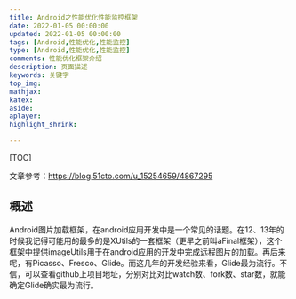 ```yaml
---
title: Android之性能优化性能监控框架
date: 2022-01-05 00:00:00
updated: 2022-01-05 00:00:00
tags: [Android,性能优化,性能监控]
type: [Android,性能优化,性能监控]
comments: 性能优化框架介绍
description: 页面描述
keywords: 关键字
top_img:
mathjax:
katex:
aside:
aplayer:
highlight_shrink:

---
```


[TOC]



文章参考：https://blog.51cto.com/u_15254659/4867295

## 概述
Android图片加载框架，在android应用开发中是一个常见的话题。在12、13年的时候我记得可能用的最多的是XUtils的一套框架（更早之前叫aFinal框架），这个框架中提供imageUtils用于在android应用的开发中完成远程图片的加载。再后来呢，有Picasso、Fresco、Glide。而这几年的开发经验来看，Glide最为流行。不信，可以查看github上项目地址，分别对比对比watch数、fork数、star数，就能确定Glide确实最为流行。

